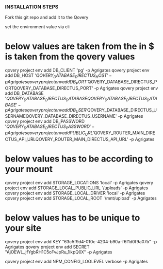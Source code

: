 ### INSTALLATION STEPS

Fork this git repo
and add it to the Qovery

set the environment value via cli

# below values are taken from the in $ is taken from the qovery values

qovery project env add DB_CLIENT 'pg' -p Agrigates
qovery project env add DB_HOST '$QOVERY_DATABASE_DIRECTUS_HOST' -p Agrigates
qovery project env add DB_PORT '$QOVERY_DATABASE_DIRECTUS_PORTQOVERY_DATABASE_DIRECTUS_PORT' -p Agrigates
qovery project env add DB_DATABASE '$QOVERY_DATABASE_DIRECTUS_DATABASEQOVERY_DATABASE_DIRECTUS_DATABASE' -p Agrigates
qovery project env add DB_USER '$QOVERY_DATABASE_DIRECTUS_USERNAMEQOVERY_DATABASE_DIRECTUS_USERNAME' -p Agrigates
qovery project env add DB_PASSWORD '$QOVERY_DATABASE_DIRECTUS_PASSWORD' -p Agrigates
qovery project env add PUBLIC_URL '$QOVERY_ROUTER_MAIN_DIRECTUS_API_URLQOVERY_ROUTER_MAIN_DIRECTUS_API_URL' -p Agrigates

# below values has to be according to your mount

qovery project env add STORAGE_LOCATIONS 'local' -p Agrigates
qovery project env add STORAGE_LOCAL_PUBLIC_URL '/uploads' -p Agrigates
qovery project env add STORAGE_LOCAL_DRIVER 'local' -p Agrigates
qovery project env add STORAGE_LOCAL_ROOT '/mnt/upload' -p Agrigates

# below values has to be unique to your site

qovery project env add KEY "63c5f9d4-010c-4204-b90a-f6f1d0f9a07b" -p Agrigates
qovery project env add SECRET "AjOEWL_jfYgbRH1C5oFvJpRu_1lkpQ0X" -p Agrigates

qovery project env add NPM_CONFIG_LOGLEVEL verbose -p Agrigates
